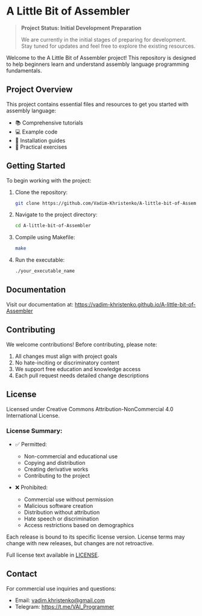 # A Little Bit of Assembler

> **Project Status: Initial Development Preparation**
> 
> We are currently in the initial stages of preparing for development. Stay tuned for updates and feel free to explore the existing resources.

Welcome to the A Little Bit of Assembler project! This repository is designed to help beginners learn and understand assembly language programming fundamentals.

## Project Overview

This project contains essential files and resources to get you started with assembly language:
- 📚 Comprehensive tutorials
- 💻 Example code
- 🔧 Installation guides
- 📝 Practical exercises

## Getting Started

To begin working with the project:

1. Clone the repository:
   ```bash
   git clone https://github.com/Vadim-Khristenko/A-little-bit-of-Assembler.git
   ```

2. Navigate to the project directory:
   ```bash
   cd A-little-bit-of-Assembler
   ```

3. Compile using Makefile:
   ```bash
   make
   ```

4. Run the executable:
   ```bash
   ./your_executable_name
   ```

## Documentation

Visit our documentation at: https://vadim-khristenko.github.io/A-little-bit-of-Assembler

## Contributing

We welcome contributions! Before contributing, please note:

1. All changes must align with project goals
2. No hate-inciting or discriminatory content
3. We support free education and knowledge access
4. Each pull request needs detailed change descriptions

## License

Licensed under Creative Commons Attribution-NonCommercial 4.0 International License.

### License Summary:
- ✅ Permitted:
  - Non-commercial and educational use
  - Copying and distribution
  - Creating derivative works
  - Contributing to the project
  
- ❌ Prohibited:
  - Commercial use without permission
  - Malicious software creation
  - Distribution without attribution
  - Hate speech or discrimination
  - Access restrictions based on demographics

Each release is bound to its specific license version. License terms may change with new releases, but changes are not retroactive.

Full license text available in [LICENSE](LICENSE).

## Contact

For commercial use inquiries and questions:
- Email: vadim.khristenko@gmail.com
- Telegram: https://t.me/VAI_Programmer